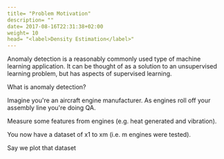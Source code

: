 ```yaml
---
title= "Problem Motivation"
description= ""
date= 2017-08-16T22:31:38+02:00
weight= 10
head= "<label>Density Estimation</label>"
---
```


Anomaly detection is a reasonably commonly used type of machine learning application. It can be thought of as a solution to an unsupervised learning problem, but has aspects of supervised learning.
<!--more-->

What is anomaly detection?

Imagine you're an aircraft engine manufacturer.
As engines roll off your assembly line you're doing QA.

Measure some features from engines (e.g. heat generated and vibration).

You now have a dataset of x1 to xm (i.e. m engines were tested).

Say we plot that dataset 